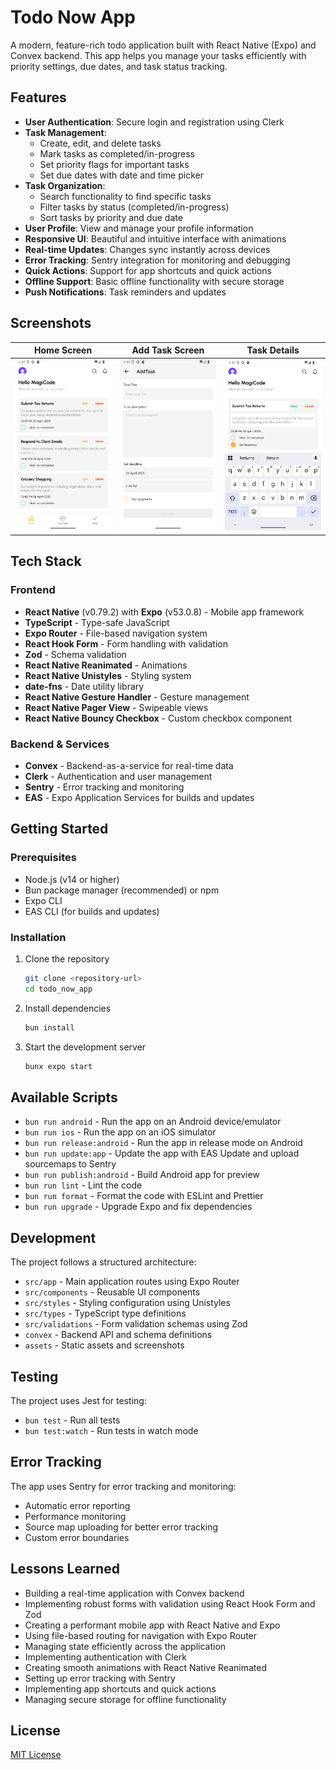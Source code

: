 # Todo Now App

A modern, feature-rich todo application built with React Native (Expo) and Convex backend. This app helps you manage your tasks efficiently with priority settings, due dates, and task status tracking.

## Features

- **User Authentication**: Secure login and registration using Clerk
- **Task Management**:
  - Create, edit, and delete tasks
  - Mark tasks as completed/in-progress
  - Set priority flags for important tasks
  - Set due dates with date and time picker
- **Task Organization**:
  - Search functionality to find specific tasks
  - Filter tasks by status (completed/in-progress)
  - Sort tasks by priority and due date
- **User Profile**: View and manage your profile information
- **Responsive UI**: Beautiful and intuitive interface with animations
- **Real-time Updates**: Changes sync instantly across devices
- **Error Tracking**: Sentry integration for monitoring and debugging
- **Quick Actions**: Support for app shortcuts and quick actions
- **Offline Support**: Basic offline functionality with secure storage
- **Push Notifications**: Task reminders and updates

## Screenshots

<!-- Add your screenshots here from assets/screenshots directory -->

| Home Screen                            | Add Task Screen                                | Task Details                                           |
| -------------------------------------- | ---------------------------------------------- | ------------------------------------------------------ |
| ![Home](./assets/screenshots/home.png) | ![Add Task](./assets/screenshots/add_task.png) | ![Task Details](./assets/screenshots/task_details.png) |

## Tech Stack

### Frontend

- **React Native** (v0.79.2) with **Expo** (v53.0.8) - Mobile app framework
- **TypeScript** - Type-safe JavaScript
- **Expo Router** - File-based navigation system
- **React Hook Form** - Form handling with validation
- **Zod** - Schema validation
- **React Native Reanimated** - Animations
- **React Native Unistyles** - Styling system
- **date-fns** - Date utility library
- **React Native Gesture Handler** - Gesture management
- **React Native Pager View** - Swipeable views
- **React Native Bouncy Checkbox** - Custom checkbox component

### Backend & Services

- **Convex** - Backend-as-a-service for real-time data
- **Clerk** - Authentication and user management
- **Sentry** - Error tracking and monitoring
- **EAS** - Expo Application Services for builds and updates

## Getting Started

### Prerequisites

- Node.js (v14 or higher)
- Bun package manager (recommended) or npm
- Expo CLI
- EAS CLI (for builds and updates)

### Installation

1. Clone the repository

   ```bash
   git clone <repository-url>
   cd todo_now_app
   ```

2. Install dependencies

   ```bash
   bun install
   ```

3. Start the development server
   ```bash
   bunx expo start
   ```

## Available Scripts

- `bun run android` - Run the app on an Android device/emulator
- `bun run ios` - Run the app on an iOS simulator
- `bun run release:android` - Run the app in release mode on Android
- `bun run update:app` - Update the app with EAS Update and upload sourcemaps to Sentry
- `bun run publish:android` - Build Android app for preview
- `bun run lint` - Lint the code
- `bun run format` - Format the code with ESLint and Prettier
- `bun run upgrade` - Upgrade Expo and fix dependencies

## Development

The project follows a structured architecture:

- `src/app` - Main application routes using Expo Router
- `src/components` - Reusable UI components
- `src/styles` - Styling configuration using Unistyles
- `src/types` - TypeScript type definitions
- `src/validations` - Form validation schemas using Zod
- `convex` - Backend API and schema definitions
- `assets` - Static assets and screenshots

## Testing

The project uses Jest for testing:

- `bun test` - Run all tests
- `bun test:watch` - Run tests in watch mode

## Error Tracking

The app uses Sentry for error tracking and monitoring:

- Automatic error reporting
- Performance monitoring
- Source map uploading for better error tracking
- Custom error boundaries

## Lessons Learned

- Building a real-time application with Convex backend
- Implementing robust forms with validation using React Hook Form and Zod
- Creating a performant mobile app with React Native and Expo
- Using file-based routing for navigation with Expo Router
- Managing state efficiently across the application
- Implementing authentication with Clerk
- Creating smooth animations with React Native Reanimated
- Setting up error tracking with Sentry
- Implementing app shortcuts and quick actions
- Managing secure storage for offline functionality

## License

[MIT License](LICENSE)
